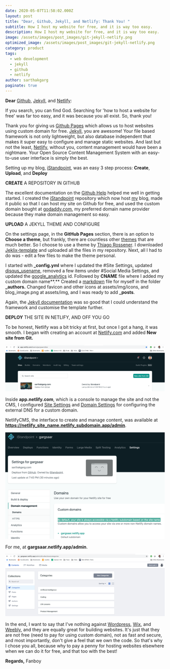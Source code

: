 ```yaml
---
date: 2020-05-07T11:58:02.000Z
layout: post
title: "Dear, Github, Jekyll, and Netlify: Thank You! "
subtitle: How I host my website for free, and it is way too easy.
description: How I host my website for free, and it is way too easy.
image: /assets/images/post_images/git-jekyll-netlify.png
optimized_image: /assets/images/post_images/git-jekyll-netlify.png
category: product
tags:
  - web development
  - jekyll
  - github
  - netlify
author: sarthakgarg
paginate: true
---
```

**Dear** [Github](https://github.com/about), [Jekyll](https://jekyllrb.com/), and [Netlify](https://www.netlifycms.org/):

If you search, you can find God. Searching for 'how to host a website for free' was far too easy, and it was because you all exist. So, thank you!

Thank you for giving us [Github Pages](https://pages.github.com/) which allows us to host websites using custom domain for free. [Jekyll](https://jekyllrb.com/), you are awesome! Your file based framework is not only lightweight, but also database independent that makes it super easy to configure and manage static websites. And last but not the least, [Netlify](https://www.netlifycms.org/), without you, content management would have been a nightmare. Your Open Source Content Management System with an easy-to-use user interface is simply the best.  

Setting up my blog, [iStandpoint](https://sarthakgarg.com/), was an easy 3 step process: **Create**, **Upload**, and **Deploy**

**CREATE** A REPOSITORY IN GITHUB

The excellent documentation on the [Github Help](https://help.github.com/en/github/working-with-github-pages/creating-a-github-pages-site) helped me well in getting started. I created the [iStandpoint](https://github.com/gargsaar/iStandpoint) repository which now host [my](https://sarthakgarg.com/) blog, made it public so that I can host my site on Github for free, and used the custom domain bought at [godaddy.com](https://www.godaddy.com/), my preferred domain name provider because they make domain management so easy. 

**UPLOAD** A JEKYLL THEME AND CONFIGURE

On the settings page, in the **GitHub Pages** section, there is an option to **Choose a theme**, but frankly, there are countless other [themes](https://jekyllrb.com/docs/themes/) that are much better. So I choose to use a theme by [Thiago Rossener](https://rossener.com/). I downloaded [Jeklix-template](https://github.com/thiagorossener/jekflix-template) and uploaded all the files in my repository. Next, all I had to do was - edit a few files to make the theme personal.

I started with **_config.yml** where I updated the #Site Settings, updated [disqus_usename](https://disqus.com/), removed a few items under #Social Media Settings, and updated the [google_analytics](https://analytics.withgoogle.com/) id. Followed by **CNAME** file where I added my custom domain name**.** Created a [markdown](https://www.markdownguide.org/getting-started/) file for myself in the folder **_authors.** Changed favicon and other icons at assets/img/icons, and blog_image.png at assets/img, and I was ready to add **_posts**.

Again, the [Jekyll documentation](https://jekyllrb.com/docs/) was so good that I could understand the framework and customise the template further.

**DEPLOY** THE SITE IN NETLIFY,  AND OFF YOU GO

To be honest, Netlify was a bit tricky at first, but once I got a hang, it was smooth. I began with creating an account at [Netlify.com](https://www.netlify.com/) and added **New site from Git.**

![netlify-add-new-site-from-git](/assets/images/post_images/netlify-add-new-site.png "netlify-add-new-site-from-git")

Inside **app.netlify.com**, which is a console to manage the site and not the CMS, I configured [Site Settings](https://www.netlify.com/blog/2020/04/02/a-step-by-step-guide-jekyll-4.0-on-netlify/) and [Domain Settings](<Configure external DNS for a custom domain>) for configuring the external DNS for a custom domain. 

NetlifyCMS, the interface to create and manage content, was available at **https://netlify_site_name.netlify_subdomain.app/admin**. 

![netlify-domain-settings](/assets/images/post_images/netlify-domain-settings.png "netlify-domain-settings")

For me, at **gargsaar.netlify.app/admin**.

![netlifycms](/assets/images/post_images/netlifycms.png "netlifycms")

In the end, I want to say that I've nothing against [Wordpress](https://wordpress.org/), [Wix](https://www.wix.com/), and [Weebly](https://www.weebly.com/in), and they are equally great for building websites. It's just that they are not free (need to pay for using custom domain), not as fast and secure, and most importantly, don't give a feel that we own the code. So that's why I chose you all, because why to pay a penny for hosting websites elsewhere when we can do it for free, and that too with the best!

**Regards,** Fanboy